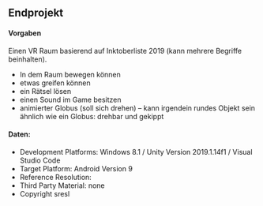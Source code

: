## Endprojekt

#### Vorgaben
Einen VR Raum basierend auf Inktoberliste 2019 (kann mehrere Begriffe beinhalten).
+	In dem Raum bewegen können
+	etwas greifen können
+	ein Rätsel lösen
+	einen Sound im Game besitzen
+	animierter Globus (soll sich drehen) – kann irgendein rundes Objekt sein ähnlich wie ein Globus: drehbar und gekippt

#### Daten:
+ Development Platforms: Windows 8.1 / Unity Version 2019.1.14f1 / Visual Studio Code
+ Target Platform: Android Version 9
+ Reference Resolution:
+ Third Party Material: none
+ Copyright sresl
